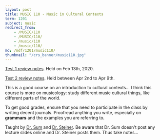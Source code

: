 ```yaml
---
layout: post
title: MUSIC 110 - Music in Cultural Contexts
term: 1201
subject: music
redirect_from:
    - /MUSIC/110
    - /MUSIC/110/
    - /music/110
    - /music/110/
md: /mdf/1201/music110/
thumbnail: "/crs_banner/music110.jpg"
---
```



[Test 1 review notes](/pdf/1201/mus110_unit1.pdf). Held on Feb 13th, 2020.

[Test 2 review notes](/pdf/1201/mus110_test2_review.pdf). Held between Apr 2nd to Apr 9th.

This is a good course on an introduction to cultural contexts... I think this course is more on musicology: study different music cultural things, like different parts of the world.

To get good grades, ensure that you need to participate in the class by writing decent journals. Proofread anything you write, especially on **grammars** and the examples you are referring to.

Taught by [Dr. Sum](https://uwaterloo.ca/grebel/people-profiles/maisie-sum) and [Dr. Steiner](https://uwaterloo.ca/grebel/people-profiles/kate-kennedy-steiner). Be aware that Dr. Sum doesn't post any lecture slides online and Dr. Steiner posts them. Thus take notes...
